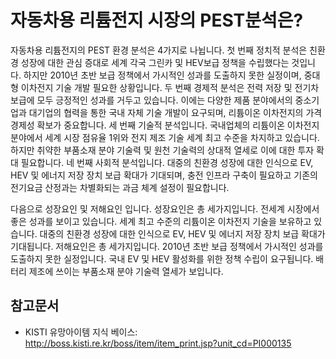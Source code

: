 # 자동차용 리튬전지 시장의 PEST분석은?

자동차용 리튬전지의 PEST 환경 분석은 4가지로 나뉩니다. 
첫 번째 정치적 분석은 친환경 성장에 대한 관심 증대로 세계 각국 그린카 및 HEV보급 정책을 수립했다는 것입니다. 하지만 2010년 초반 보급 정책에서 가시적인 성과를 도출하지 못한 실정이며, 중대형 이차전지 기술 개발 필요한 상황입니다.
두 번째 경제적 분석은 전력 저장 및 전기차 보급에 모두 긍정적인 성과를 거두고 있습니다. 이에는 다양한 제품 분야에서의 중소기업과 대기업의 협력을 통한 국내 자체 기술 개발이 요구되며, 리튬이온 이차전지의 가격 경제성 확보가 중요합니다.
세 번째 기술적 분석입니다. 국내업체의 리튬이온 이차전지 분야에서 세계 시장 점유율 1위와 전지 제조 기술 세계 최고 수준을 차지하고 있습니다. 하지만 취약한 부품소재 분야 기술력 및 원천 기술력의 상대적 열세로 이에 대한 투자 확대 필요합니다.
네 번째 사회적 분석입니다. 대중의 친환경 성장에 대한 인식으로 EV, HEV 및 에너지 저장 장치 보급 확대가 기대되며, 충전 인프라 구축이 필요하고 기존의 전기요금 산정과는 차별화되는 과금 체계 설정이 필요합니다.

다음으로 성장요인 및 저해요인 입니다.
성장요인은 총 세가지입니다.
전세계 시장에서 좋은 성과를 보이고 있습니다.
세계 최고 수준의 리튬이온 이차전지 기술을 보유하고 있습니다.
대중의 친환경 성장에 대한 인식으로 EV, HEV 및 에너지 저장 장치 보급 확대가 기대됩니다.
저해요인은 총 세가지입니다.
2010년 초반 보급 정책에서 가시적인 성과를 도출하지 못한 실정입니다.
국내 EV 및 HEV 활성화를 위한 정책 수립이 요구됩니다.
배터리 제조에 쓰이는 부품소재 분야 기술력 열세가 보입니다.


## 참고문서
- KISTI 유망아이템 지식 베이스: http://boss.kisti.re.kr/boss/item/item_print.jsp?unit_cd=PI000135
